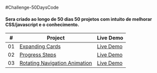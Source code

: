 #Challenge-50DaysCode

<h4> Sera criado ao longo de 50 dias 50 projetos com intuito de melhorar CSS/javascript e o conhecimento.</h4>

|  #  | Project                                                                                                                     | Live Demo                                                                         |
| :-: | --------------------------------------------------------------------------------------------------------------------------- | --------------------------------------------------------------------------------- |
| 01  | [Expanding Cards](https://github.com/0bruno/Challenge-50DaysCode/tree/master/01-expending-cards)                             | [Live Demo](https://50projects50days.com/projects/expanding-cards/)   
| 02  | [Progress Steps](https://github.com/0bruno/Challenge-50DaysCode/tree/master/02-Progress-steps)                               | [Live Demo](https://50projects50days.com/projects/progress-steps/)   
| 03  | [Rotating Navigation Animation](https://github.com/0bruno/Challenge-50DaysCode/tree/master/03-Rotating-navigator)                       | [Live Demo](https://50projects50days.com/projects/rotating-navigation-animation/)
